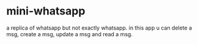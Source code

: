 # mini-whatsapp
a replica of whatsapp but not exactly whatsapp. in this app u can delete a msg, create a msg, update a msg and read a msg.
